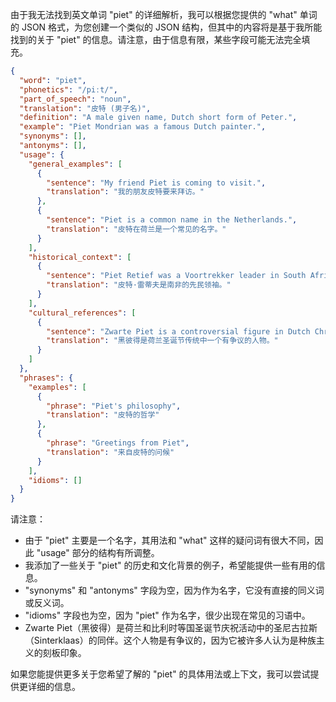 由于我无法找到英文单词 "piet" 的详细解析，我可以根据您提供的 "what" 单词的 JSON 格式，为您创建一个类似的 JSON 结构，但其中的内容将是基于我所能找到的关于 "piet" 的信息。请注意，由于信息有限，某些字段可能无法完全填充。

```json
{
  "word": "piet",
  "phonetics": "/piːt/",
  "part_of_speech": "noun",
  "translation": "皮特 (男子名)",
  "definition": "A male given name, Dutch short form of Peter.",
  "example": "Piet Mondrian was a famous Dutch painter.",
  "synonyms": [],
  "antonyms": [],
  "usage": {
    "general_examples": [
      {
        "sentence": "My friend Piet is coming to visit.",
        "translation": "我的朋友皮特要来拜访。"
      },
      {
        "sentence": "Piet is a common name in the Netherlands.",
        "translation": "皮特在荷兰是一个常见的名字。"
      }
    ],
    "historical_context": [
      {
        "sentence": "Piet Retief was a Voortrekker leader in South Africa.",
        "translation": "皮特·雷蒂夫是南非的先民领袖。"
      }
    ],
    "cultural_references": [
      {
        "sentence": "Zwarte Piet is a controversial figure in Dutch Christmas traditions.",
        "translation": "黑彼得是荷兰圣诞节传统中一个有争议的人物。"
      }
    ]
  },
  "phrases": {
    "examples": [
      {
        "phrase": "Piet's philosophy",
        "translation": "皮特的哲学"
      },
      {
        "phrase": "Greetings from Piet",
        "translation": "来自皮特的问候"
      }
    ],
    "idioms": []
  }
}
```

请注意：

*   由于 "piet" 主要是一个名字，其用法和 "what" 这样的疑问词有很大不同，因此 "usage" 部分的结构有所调整。
*   我添加了一些关于 "piet" 的历史和文化背景的例子，希望能提供一些有用的信息。
*   "synonyms" 和 "antonyms" 字段为空，因为作为名字，它没有直接的同义词或反义词。
*   "idioms" 字段也为空，因为 "piet" 作为名字，很少出现在常见的习语中。
*   Zwarte Piet（黑彼得）是荷兰和比利时等国圣诞节庆祝活动中的圣尼古拉斯（Sinterklaas）的同伴。这个人物是有争议的，因为它被许多人认为是种族主义的刻板印象。

如果您能提供更多关于您希望了解的 "piet" 的具体用法或上下文，我可以尝试提供更详细的信息。
 